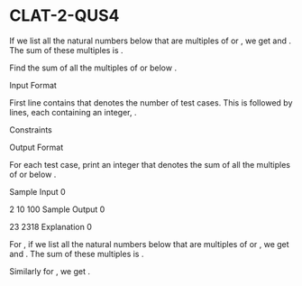 # CLAT-2-QUS4
If we list all the natural numbers below  that are multiples of  or , we get  and . The sum of these multiples is .

Find the sum of all the multiples of  or  below .

Input Format

First line contains  that denotes the number of test cases. This is followed by  lines, each containing an integer, .

Constraints

Output Format

For each test case, print an integer that denotes the sum of all the multiples of  or  below .

Sample Input 0

2
10
100
Sample Output 0

23
2318
Explanation 0

For , if we list all the natural numbers below  that are multiples of  or , we get  and . The sum of these multiples is .

Similarly for , we get .
